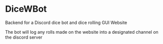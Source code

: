 # DiceWBot
Backend for a Discord dice bot and dice rolling GUI Website

The bot will log any rolls made on the website into a designated channel on the discord server
